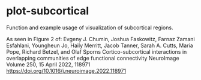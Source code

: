 # plot-subcortical
Function and example usage of visualization of subcortical regions.

As seen in Figure 2 of:
Evgeny J. Chumin, Joshua Faskowitz, Farnaz Zamani Esfahlani, Youngheun Jo, Haily Merritt, Jacob Tanner, Sarah A. Cutts, Maria Pope, Richard Betzel, and Olaf Sporns
Cortico-subcortical interactions in overlapping communities of edge functional connectivity
NeuroImage Volume 250, 15 April 2022, 118971 https://doi.org/10.1016/j.neuroimage.2022.118971
